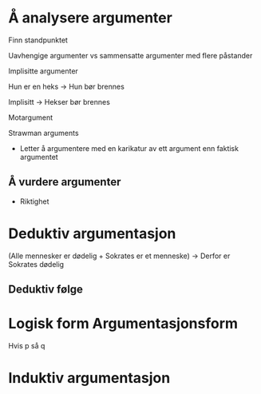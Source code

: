 # Å analysere argumenter

Finn standpunktet

Uavhengige argumenter vs sammensatte argumenter med flere påstander

Implisitte argumenter

Hun er en heks -> Hun bør brennes

Implisitt -> Hekser bør brennes

Motargument

Strawman arguments
- Letter å argumentere med en karikatur av ett argument enn faktisk argumentet

## Å vurdere argumenter

- Riktighet

# Deduktiv argumentasjon
(Alle mennesker er dødelig + Sokrates er et menneske) -> Derfor er Sokrates dødelig
## Deduktiv følge

# Logisk form Argumentasjonsform
Hvis p så q
# Induktiv argumentasjon
